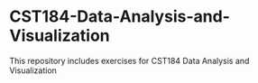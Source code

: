 # CST184-Data-Analysis-and-Visualization
This repository includes exercises for CST184 Data Analysis and Visualization
